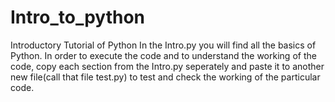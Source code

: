# Intro_to_python
 Introductory Tutorial of Python
In the Intro.py you will find all the basics of Python.
In order to execute the code and to understand the working of the code, copy each section from the Intro.py seperately and paste it to another new file(call that file test.py) to test and check the working of the particular code.
